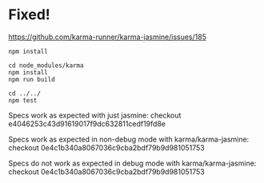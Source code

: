 # Fixed!

https://github.com/karma-runner/karma-jasmine/issues/185

```
npm install

cd node_modules/karma
npm install
npm run build

cd ../../
npm test
```

Specs work as expected with just jasmine: checkout e4046253c43d91619017f9dc632811cedf19fd8e

Specs work as expected in non-debug mode with karma/karma-jasmine: checkout 0e4c1b340a8067036c9cba2bdf79b9d981051753

Specs do not work as expected in debug mode with karma/karma-jasmine: checkout 0e4c1b340a8067036c9cba2bdf79b9d981051753


